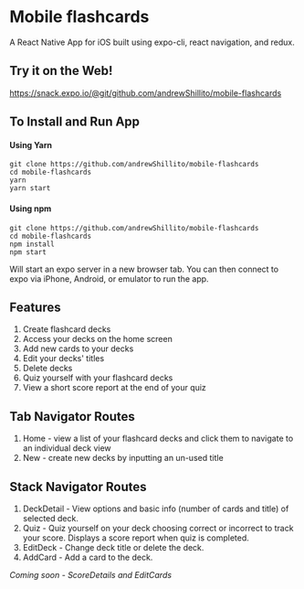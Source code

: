 # Mobile flashcards
A React Native App for iOS built using expo-cli, react navigation, and redux.

## Try it on the Web!

https://snack.expo.io/@git/github.com/andrewShillito/mobile-flashcards

## To Install and Run App

#### Using Yarn
```
git clone https://github.com/andrewShillito/mobile-flashcards
cd mobile-flashcards
yarn
yarn start
```

#### Using npm
```
git clone https://github.com/andrewShillito/mobile-flashcards
cd mobile-flashcards
npm install
npm start
```
Will start an expo server in a new browser tab.  You can then connect to expo via iPhone, Android, or emulator to run the app.

## Features

1. Create flashcard decks
2. Access your decks on the home screen
3. Add new cards to your decks
4. Edit your decks' titles
5. Delete decks
6. Quiz yourself with your flashcard decks
7. View a short score report at the end of your quiz

## Tab Navigator Routes

1. Home - view a list of your flashcard decks and click them to navigate to an individual deck view
2. New - create new decks by inputting an un-used title

## Stack Navigator Routes

1. DeckDetail - View options and basic info (number of cards and title) of selected deck.
2. Quiz - Quiz yourself on your deck choosing correct or incorrect to track your score. Displays a score report when quiz is completed.
3. EditDeck - Change deck title or delete the deck.
4. AddCard - Add a card to the deck.

*Coming soon - ScoreDetails and EditCards*
